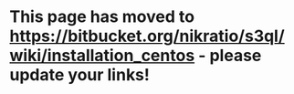 # This page has moved to https://bitbucket.org/nikratio/s3ql/wiki/installation_centos - please update your links! #
